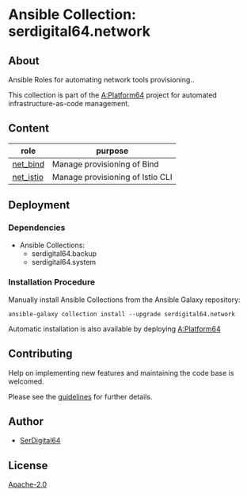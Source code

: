 # Ansible Collection: serdigital64.network

## About

Ansible Roles for automating network tools provisioning..

This collection is part of the [A:Platform64](https://github.com/aplatform64/aplatform64) project for automated infrastructure-as-code management.

## Content

| role                                                                      | purpose                          |
| ------------------------------------------------------------------------- | -------------------------------- |
| [net_bind](https://aplatform64.readthedocs.io/en/latest/roles/net_bind)   | Manage provisioning of Bind      |
| [net_istio](https://aplatform64.readthedocs.io/en/latest/roles/net_istio) | Manage provisioning of Istio CLI |

## Deployment

### Dependencies

- Ansible Collections:
  - serdigital64.backup
  - serdigital64.system

### Installation Procedure

Manually install Ansible Collections from the Ansible Galaxy repository:

```shell
ansible-galaxy collection install --upgrade serdigital64.network
```

Automatic installation is also available by deploying [A:Platform64](https://aplatform64.readthedocs.io/en/latest/#deployment)

## Contributing

Help on implementing new features and maintaining the code base is welcomed.

Please see the [guidelines](https://aplatform64.readthedocs.io/en/latest/CONTRIBUTING) for further details.

## Author

- [SerDigital64](https://serdigital64.github.io/)

## License

[Apache-2.0](https://www.apache.org/licenses/LICENSE-2.0.txt)
